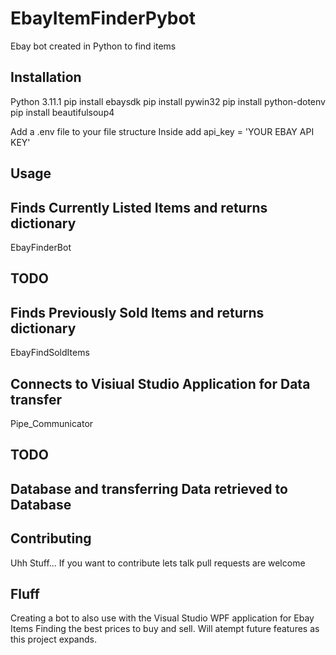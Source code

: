 # EbayItemFinderPybot
Ebay bot created in Python to find items

## Installation

Python 3.11.1
pip install ebaysdk
pip install pywin32
pip install python-dotenv
pip install beautifulsoup4

Add a .env file to your file structure
Inside add api_key = 'YOUR EBAY API KEY'

## Usage

## Finds Currently Listed Items and returns dictionary
EbayFinderBot

## TODO
## Finds Previously Sold Items and returns dictionary
EbayFindSoldItems

## Connects to Visiual Studio Application for Data transfer
Pipe_Communicator

## TODO
## Database and transferring Data retrieved to Database

## Contributing
Uhh Stuff... If you want to contribute lets talk pull requests are welcome

## Fluff
Creating a bot to also use with the Visual Studio WPF application for Ebay
Items Finding the best prices to buy and sell. Will atempt future features
as this project expands. 
